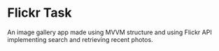 # Flickr Task
An image gallery app made using MVVM structure and using Flickr API implementing search and retrieving recent photos.

